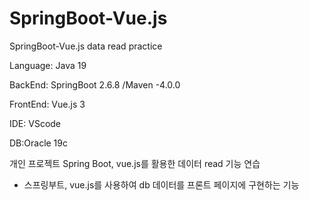 # SpringBoot-Vue.js
SpringBoot-Vue.js data read practice

Language: Java 19

BackEnd: SpringBoot 2.6.8 /Maven -4.0.0

FrontEnd: Vue.js 3

IDE: VScode

DB:Oracle 19c

개인 프로젝트 
Spring Boot, vue.js를 활용한 데이터 read 기능 연습
- 스프링부트, vue.js를 사용하여 db 데이터를 프론트 페이지에 구현하는 기능 
